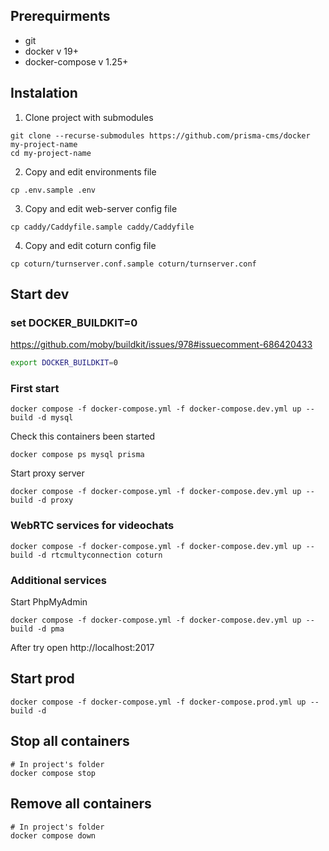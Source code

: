 ## Prerequirments

- git
- docker v 19+
- docker-compose v 1.25+

## Instalation

1. Clone project with submodules

```
git clone --recurse-submodules https://github.com/prisma-cms/docker my-project-name
cd my-project-name
```

2. Copy and edit environments file

```
cp .env.sample .env
```

3. Copy and edit web-server config file

```
cp caddy/Caddyfile.sample caddy/Caddyfile
```

4. Copy and edit coturn config file

```
cp coturn/turnserver.conf.sample coturn/turnserver.conf
```

## Start dev

### set DOCKER_BUILDKIT=0

https://github.com/moby/buildkit/issues/978#issuecomment-686420433

```sh
export DOCKER_BUILDKIT=0
```

### First start

```
docker compose -f docker-compose.yml -f docker-compose.dev.yml up --build -d mysql
```

<!-- ```
docker compose -f docker-compose.yml -f docker-compose.dev.yml up --build -d prisma
``` -->

Check this containers been started

```
docker compose ps mysql prisma
```

Start proxy server

```
docker compose -f docker-compose.yml -f docker-compose.dev.yml up --build -d proxy
```

<!-- Start API-server
```
docker compose -f docker-compose.yml -f docker-compose.dev.yml up --build -d api
```
After try open http://localhost:2016 -->

<!-- Start Front-server
```
docker compose -f docker-compose.yml -f docker-compose.dev.yml up --build -d front
```
After try open http://localhost:2015 -->

### WebRTC services for videochats

```
docker compose -f docker-compose.yml -f docker-compose.dev.yml up --build -d rtcmultyconnection coturn
```

### Additional services

Start PhpMyAdmin

```
docker compose -f docker-compose.yml -f docker-compose.dev.yml up --build -d pma
```

After try open http://localhost:2017

## Start prod

```
docker compose -f docker-compose.yml -f docker-compose.prod.yml up --build -d
```

## Stop all containers

```
# In project's folder
docker compose stop
```

## Remove all containers

```
# In project's folder
docker compose down
```
